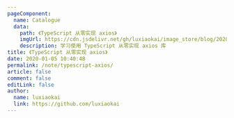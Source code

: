 ```yaml
---
pageComponent:
  name: Catalogue
  data:
    path: 《TypeScript 从零实现 axios》
    imgUrl: https://cdn.jsdelivr.net/gh/luxiaokai/image_store/blog/20200105104632.png
    description: 学习使用 TypeScript 从零实现 axios 库
title: 《TypeScript 从零实现 axios》
date: 2020-01-05 10:40:48
permalink: /note/typescript-axios/
article: false
comment: false
editLink: false
author:
  name: luxiaokai
  link: https://github.com/luxiaokai
---
```

